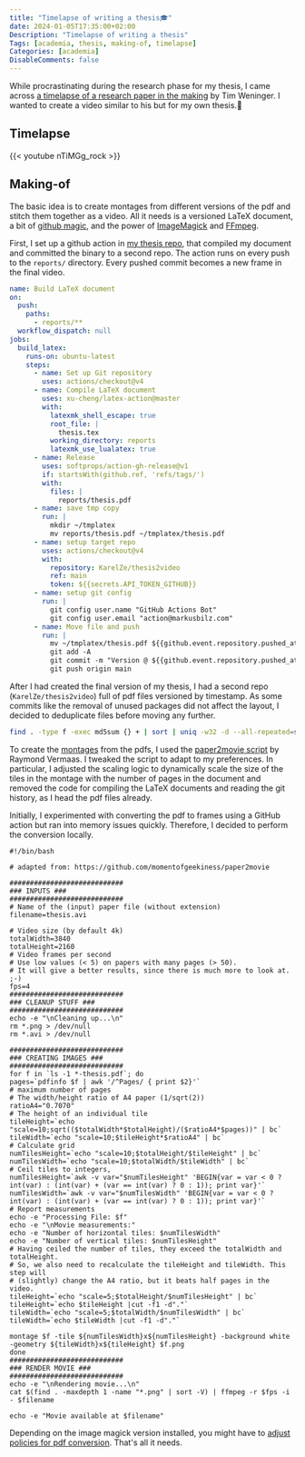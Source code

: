 ```yaml
---
title: "Timelapse of writing a thesis🎓"
date: 2024-01-05T17:35:00+02:00
Description: "Timelapse of writing a thesis"
Tags: [academia, thesis, making-of, timelapse]
Categories: [academia]
DisableComments: false
---
```

While procrastinating during the research phase for my thesis, I came across [a timelapse of a research paper in the making](https://youtu.be/hNENiG7LAnc?feature=shared) by Tim Weninger. I wanted to create a video similar to his but for my own thesis.🥳 

## Timelapse
{{< youtube nTiMGg_rock >}}

## Making-of
The basic idea is to create montages from different versions of the pdf and stitch them together as a video. All it needs is a versioned LaTeX document, a bit of [github magic](https://github.com/features/actions), and the power of [ImageMagick](https://imagemagick.org/) and [FFmpeg](https://ffmpeg.org/).

First, I set up a github action in [my thesis repo](https://github.com/KarelZe/thesis), that compiled my document and committed the binary to a second repo. The action runs on every push to the `reports/` directory. Every pushed commit becomes a new frame in the final video.

```yaml
name: Build LaTeX document
on:
  push:
    paths:
      - reports/**
  workflow_dispatch: null
jobs:
  build_latex:
    runs-on: ubuntu-latest
    steps:
      - name: Set up Git repository
        uses: actions/checkout@v4
      - name: Compile LaTeX document
        uses: xu-cheng/latex-action@master
        with:
          latexmk_shell_escape: true
          root_file: |
            thesis.tex
          working_directory: reports
          latexmk_use_lualatex: true
      - name: Release
        uses: softprops/action-gh-release@v1
        if: startsWith(github.ref, 'refs/tags/')
        with:
          files: |
            reports/thesis.pdf
      - name: save tmp copy
        run: |
          mkdir ~/tmplatex
          mv reports/thesis.pdf ~/tmplatex/thesis.pdf
      - name: setup target repo
        uses: actions/checkout@v4
        with:
          repository: KarelZe/thesis2video
          ref: main
          token: ${{secrets.API_TOKEN_GITHUB}}
      - name: setup git config
        run: |
          git config user.name "GitHub Actions Bot"
          git config user.email "action@markusbilz.com"
      - name: Move file and push
        run: |
          mv ~/tmplatex/thesis.pdf ${{github.event.repository.pushed_at}}-thesis.pdf
          git add -A
          git commit -m "Version @ ${{github.event.repository.pushed_at}}"
          git push origin main
```

After I had created the final version of my thesis, I had a second repo (`KarelZe/thesis2video`) full of pdf files versioned by timestamp. As some commits like the removal of unused packages did not affect the layout, I decided to deduplicate files before moving any further.

```bash
find . -type f -exec md5sum {} + | sort | uniq -w32 -d --all-repeated=separate | sed -r 's/^[^ ]* //' | xargs rm
```

To create the [montages](https://imagemagick.org/script/montage.php) from the pdfs, I used the [paper2movie script](https://github.com/momentofgeekiness/paper2movie) by Raymond Vermaas. I tweaked the script to adapt to my preferences. In particular, I adjusted the scaling logic to dynamically scale the size of the tiles in the montage with the number of pages in the document and removed the code for compiling the LaTeX documents and reading the git history, as I head the pdf files already. 

Initially, I experimented with converting the pdf to frames using a GitHub action but ran into memory issues quickly. Therefore, I decided to perform the conversion locally.   

```shell
#!/bin/bash

# adapted from: https://github.com/momentofgeekiness/paper2movie

############################
### INPUTS ###
############################
# Name of the (input) paper file (without extension)
filename=thesis.avi

# Video size (by default 4k)
totalWidth=3840
totalHeight=2160
# Video frames per second
# Use low values (< 5) on papers with many pages (> 50).
# It will give a better results, since there is much more to look at. ;-)
fps=4
############################
### CLEANUP STUFF ###
############################
echo -e "\nCleaning up...\n"
rm *.png > /dev/null
rm *.avi > /dev/null

############################
### CREATING IMAGES ###
############################
for f in `ls -1 *-thesis.pdf`; do
pages=`pdfinfo $f | awk '/^Pages/ { print $2}'`
# maximum number of pages
# The width/height ratio of A4 paper (1/sqrt(2))
ratioA4="0.7070"
# The height of an individual tile
tileHeight=`echo "scale=10;sqrt(($totalWidth*$totalHeight)/($ratioA4*$pages))" | bc`
tileWidth=`echo "scale=10;$tileHeight*$ratioA4" | bc`
# Calculate grid
numTilesHeight=`echo "scale=10;$totalHeight/$tileHeight" | bc`
numTilesWidth=`echo "scale=10;$totalWidth/$tileWidth" | bc`
# Ceil tiles to integers,
numTilesHeight=`awk -v var="$numTilesHeight" 'BEGIN{var = var < 0 ? int(var) : (int(var) + (var == int(var) ? 0 : 1)); print var}'`
numTilesWidth=`awk -v var="$numTilesWidth" 'BEGIN{var = var < 0 ? int(var) : (int(var) + (var == int(var) ? 0 : 1)); print var}'`
# Report measurements
echo -e "Processing File: $f"
echo -e "\nMovie measurements:"
echo -e "Number of horizontal tiles: $numTilesWidth"
echo -e "Number of vertical tiles: $numTilesHeight"
# Having ceiled the number of tiles, they exceed the totalWidth and totalHeight.
# So, we also need to recalculate the tileHeight and tileWidth. This step will
# (slightly) change the A4 ratio, but it beats half pages in the video.
tileHeight=`echo "scale=5;$totalHeight/$numTilesHeight" | bc`
tileHeight=`echo $tileHeight |cut -f1 -d"."`
tileWidth=`echo "scale=5;$totalWidth/$numTilesWidth" | bc`
tileWidth=`echo $tileWidth |cut -f1 -d"."`

montage $f -tile ${numTilesWidth}x${numTilesHeight} -background white -geometry ${tileWidth}x${tileHeight} $f.png
done
############################
### RENDER MOVIE ###
############################
echo -e "\nRendering movie...\n"
cat $(find . -maxdepth 1 -name "*.png" | sort -V) | ffmpeg -r $fps -i - $filename

echo -e "Movie available at $filename"
```
Depending on the image magick version installed, you might have to [adjust policies for pdf conversion](https://askubuntu.com/a/1081907). That's all it needs.